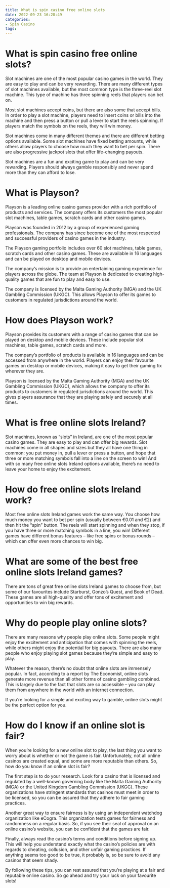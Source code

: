 ```yaml
---
title: What is spin casino free online slots
date: 2022-09-23 16:28:49
categories:
- Spin Casino
tags:
---
```



#  What is spin casino free online slots?

Slot machines are one of the most popular casino games in the world. They are easy to play and can be very rewarding. There are many different types of slot machines available, but the most common type is the three-reel slot machine. This type of machine has three spinning reels that players can bet on.

Most slot machines accept coins, but there are also some that accept bills. In order to play a slot machine, players need to insert coins or bills into the machine and then press a button or pull a lever to start the reels spinning. If players match the symbols on the reels, they will win money.

Slot machines come in many different themes and there are different betting options available. Some slot machines have fixed betting amounts, while others allow players to choose how much they want to bet per spin. There are also progressive jackpot slots that offer life-changing payouts.

Slot machines are a fun and exciting game to play and can be very rewarding. Players should always gamble responsibly and never spend more than they can afford to lose.

#  What is Playson?

Playson is a leading online casino games provider with a rich portfolio of products and services. The company offers its customers the most popular slot machines, table games, scratch cards and other casino games.

Playson was founded in 2012 by a group of experienced gaming professionals. The company has since become one of the most respected and successful providers of casino games in the industry.

The Playson gaming portfolio includes over 60 slot machines, table games, scratch cards and other casino games. These are available in 16 languages and can be played on desktop and mobile devices.

The company’s mission is to provide an entertaining gaming experience for players across the globe. The team at Playson is dedicated to creating high-quality games that are fun to play and easy to use.

The company is licensed by the Malta Gaming Authority (MGA) and the UK Gambling Commission (UKGC). This allows Playson to offer its games to customers in regulated jurisdictions around the world.

# How does Playson work?

Playson provides its customers with a range of casino games that can be played on desktop and mobile devices. These include popular slot machines, table games, scratch cards and more.

The company’s portfolio of products is available in 16 languages and can be accessed from anywhere in the world. Players can enjoy their favourite games on desktop or mobile devices, making it easy to get their gaming fix wherever they are.

Playson is licensed by the Malta Gaming Authority (MGA) and the UK Gambling Commission (UKGC), which allows the company to offer its products to customers in regulated jurisdictions around the world. This gives players assurance that they are playing safely and securely at all times.

#  What is free online slots Ireland?

Slot machines, known as “slots” in Ireland, are one of the most popular casino games. They are easy to play and can offer big rewards. Slot machines come in all shapes and sizes but they all have one thing in common: you put money in, pull a lever or press a button, and hope that three or more matching symbols fall into a line on the screen to win! And with so many free online slots Ireland options available, there’s no need to leave your home to enjoy the excitement.

# How do free online slots Ireland work?

Most free online slots Ireland games work the same way. You choose how much money you want to bet per spin (usually between €0.01 and €2) and then hit the “spin” button. The reels will start spinning and when they stop, if you have three or more matching symbols in a line, you win! Different games have different bonus features – like free spins or bonus rounds – which can offer even more chances to win big.

# What are some of the best free online slots Ireland games?

There are tons of great free online slots Ireland games to choose from, but some of our favourites include Starburst, Gonzo’s Quest, and Book of Dead. These games are all high-quality and offer tons of excitement and opportunities to win big rewards.

#  Why do people play online slots?

There are many reasons why people play online slots. Some people might enjoy the excitement and anticipation that comes with spinning the reels, while others might enjoy the potential for big payouts. There are also many people who enjoy playing slot games because they’re simple and easy to play.

Whatever the reason, there’s no doubt that online slots are immensely popular. In fact, according to a report by The Economist, online slots generate more revenue than all other forms of casino gambling combined. This is largely due to the fact that slots are so accessible – you can play them from anywhere in the world with an internet connection.

If you’re looking for a simple and exciting way to gamble, online slots might be the perfect option for you.

#  How do I know if an online slot is fair?

When you’re looking for a new online slot to play, the last thing you want to worry about is whether or not the game is fair. Unfortunately, not all online casinos are created equal, and some are more reputable than others. So, how do you know if an online slot is fair?

The first step is to do your research. Look for a casino that is licensed and regulated by a well-known governing body like the Malta Gaming Authority (MGA) or the United Kingdom Gambling Commission (UKGC). These organizations have stringent standards that casinos must meet in order to be licensed, so you can be assured that they adhere to fair gaming practices.

Another great way to ensure fairness is by using an independent watchdog organization like eCogra. This organization tests games for fairness and randomness on a regular basis. So, if you see their seal of approval on an online casino’s website, you can be confident that the games are fair.

Finally, always read the casino’s terms and conditions before signing up. This will help you understand exactly what the casino’s policies are with regards to cheating, collusion, and other unfair gaming practices. If anything seems too good to be true, it probably is, so be sure to avoid any casinos that seem shady.

By following these tips, you can rest assured that you’re playing at a fair and reputable online casino. So go ahead and try your luck on your favourite slots!